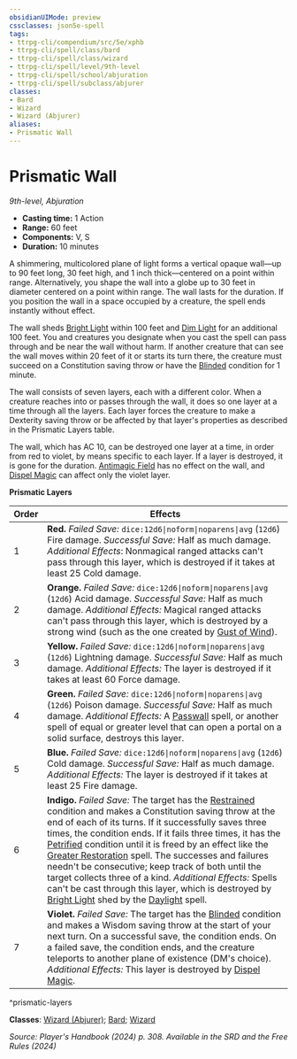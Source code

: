 ```yaml
---
obsidianUIMode: preview
cssclasses: json5e-spell
tags:
- ttrpg-cli/compendium/src/5e/xphb
- ttrpg-cli/spell/class/bard
- ttrpg-cli/spell/class/wizard
- ttrpg-cli/spell/level/9th-level
- ttrpg-cli/spell/school/abjuration
- ttrpg-cli/spell/subclass/abjurer
classes:
- Bard
- Wizard
- Wizard (Abjurer)
aliases:
- Prismatic Wall
---
```

# Prismatic Wall
*9th-level, Abjuration*  


- **Casting time:** 1 Action
- **Range:** 60 feet
- **Components:** V, S
- **Duration:** 10 minutes

A shimmering, multicolored plane of light forms a vertical opaque wall—up to 90 feet long, 30 feet high, and 1 inch thick—centered on a point within range. Alternatively, you shape the wall into a globe up to 30 feet in diameter centered on a point within range. The wall lasts for the duration. If you position the wall in a space occupied by a creature, the spell ends instantly without effect.

The wall sheds [Bright Light](/3-Mechanics/CLI/variant-rules/bright-light-xphb.md) within 100 feet and [Dim Light](/3-Mechanics/CLI/variant-rules/dim-light-xphb.md) for an additional 100 feet. You and creatures you designate when you cast the spell can pass through and be near the wall without harm. If another creature that can see the wall moves within 20 feet of it or starts its turn there, the creature must succeed on a Constitution saving throw or have the [Blinded](/3-Mechanics/CLI/conditions.md#Blinded) condition for 1 minute.

The wall consists of seven layers, each with a different color. When a creature reaches into or passes through the wall, it does so one layer at a time through all the layers. Each layer forces the creature to make a Dexterity saving throw or be affected by that layer's properties as described in the Prismatic Layers table.

The wall, which has AC 10, can be destroyed one layer at a time, in order from red to violet, by means specific to each layer. If a layer is destroyed, it is gone for the duration. [Antimagic Field](/3-Mechanics/CLI/spells/antimagic-field-xphb.md) has no effect on the wall, and [Dispel Magic](/3-Mechanics/CLI/spells/dispel-magic-xphb.md) can affect only the violet layer.

**Prismatic Layers**

| Order | Effects |
|-------|---------|
| 1 | **Red.** *Failed Save:* `dice:12d6\|noform\|noparens\|avg` (`12d6`) Fire damage. *Successful Save:* Half as much damage. *Additional Effects*: Nonmagical ranged attacks can't pass through this layer, which is destroyed if it takes at least 25 Cold damage. |
| 2 | **Orange.** *Failed Save:* `dice:12d6\|noform\|noparens\|avg` (`12d6`) Acid damage. *Successful Save:* Half as much damage. *Additional Effects:* Magical ranged attacks can't pass through this layer, which is destroyed by a strong wind (such as the one created by [Gust of Wind](/3-Mechanics/CLI/spells/gust-of-wind-xphb.md)). |
| 3 | **Yellow.** *Failed Save:* `dice:12d6\|noform\|noparens\|avg` (`12d6`) Lightning damage. *Successful Save:* Half as much damage. *Additional Effects:* The layer is destroyed if it takes at least 60 Force damage. |
| 4 | **Green.** *Failed Save:* `dice:12d6\|noform\|noparens\|avg` (`12d6`) Poison damage. *Successful Save:* Half as much damage. *Additional Effects:* A [Passwall](/3-Mechanics/CLI/spells/passwall-xphb.md) spell, or another spell of equal or greater level that can open a portal on a solid surface, destroys this layer. |
| 5 | **Blue.** *Failed Save:* `dice:12d6\|noform\|noparens\|avg` (`12d6`) Cold damage. *Successful Save:* Half as much damage. *Additional Effects:* The layer is destroyed if it takes at least 25 Fire damage. |
| 6 | **Indigo.** *Failed Save:* The target has the [Restrained](/3-Mechanics/CLI/conditions.md#Restrained) condition and makes a Constitution saving throw at the end of each of its turns. If it successfully saves three times, the condition ends. If it fails three times, it has the [Petrified](/3-Mechanics/CLI/conditions.md#Petrified) condition until it is freed by an effect like the [Greater Restoration](/3-Mechanics/CLI/spells/greater-restoration-xphb.md) spell. The successes and failures needn't be consecutive; keep track of both until the target collects three of a kind. *Additional Effects:* Spells can't be cast through this layer, which is destroyed by [Bright Light](/3-Mechanics/CLI/variant-rules/bright-light-xphb.md) shed by the [Daylight](/3-Mechanics/CLI/spells/daylight-xphb.md) spell. |
| 7 | **Violet.** *Failed Save:* The target has the [Blinded](/3-Mechanics/CLI/conditions.md#Blinded) condition and makes a Wisdom saving throw at the start of your next turn. On a successful save, the condition ends. On a failed save, the condition ends, and the creature teleports to another plane of existence (DM's choice). *Additional Effects:* This layer is destroyed by [Dispel Magic](/3-Mechanics/CLI/spells/dispel-magic-xphb.md). |
^prismatic-layers

**Classes**: [Wizard (Abjurer)](/3-Mechanics/CLI/lists/list-spells-classes-abjurer-xphb.md "subclass=XPHB;class=XPHB"); [Bard](/3-Mechanics/CLI/lists/list-spells-classes-bard.md); [Wizard](/3-Mechanics/CLI/lists/list-spells-classes-wizard.md)

*Source: Player's Handbook (2024) p. 308. Available in the <span title='Systems Reference Document (5.2)'>SRD</span> and the Free Rules (2024)*
